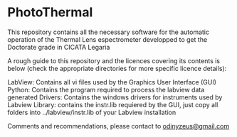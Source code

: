 # PhotoThermal
This repository contains all the necessary software for the automatic operation of the Thermal Lens espectrometer developped to get the Doctorate grade in CICATA Legaria

A rough guide to this repository and the licences covering its contents is below (check the appropriate directories for more specific licence details):

LabView:
        Contains all vi files used by the Graphics User Interface (GUI)  
Python:
        Contains the program required to process the labview data generated
Drivers:
        Contains the windows drivers for instruments used by Labview
Library:
        contains the instr.lib requiered by the GUI, just copy all folders into ../labview/instr.lib of your Labview installation
        
        
Comments and recommendations, please contact to odinyzeus@gmail.com
